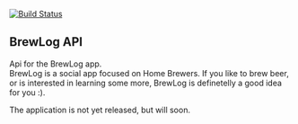 [![Build Status](https://travis-ci.org/danp3d/brewlogapi.svg?branch=master)](https://travis-ci.org/danp3d/brewlogapi)
## BrewLog API
Api for the BrewLog app.  
BrewLog is a social app focused on Home Brewers. If you like to brew beer, or is interested in learning some more, BrewLog is definetelly a good idea for you :).  
  
The application is not yet released, but will soon.